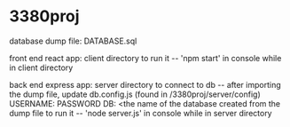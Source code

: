 # 3380proj

database dump file: DATABASE.sql

front end react app: client directory
to run it -- 'npm start' in console while in client directory

back end express app: server directory
to connect to db -- after importing the dump file, update db.config.js (found in /3380proj/server/config)
    USERNAME: <your mysql user>
    PASSWORD <your mysql user password>
    DB: <the name of the database created from the dump file
to run it -- 'node server.js' in console while in server directory
